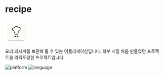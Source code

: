 # recipe

![](https://github.com/hirundos/recipe/blob/master/app/src/main/res/mipmap-hdpi/ic_launcher.png)

요리 레시피를 보관해 둘 수 있는 어플리케이션입니다. 
학부 시절 처음 만들었던 프로젝트를 리펙토링한 프로젝트입니다.

![platform](https://img.shields.io/badge/platform-android-green)
![language](https://img.shields.io/badge/language-java-orange)
